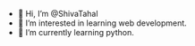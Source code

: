 - 👋 Hi, I’m @ShivaTahal
- 👀 I’m interested in learning web development.
- 🌱 I’m currently learning python.


<!---
ShivaTahal/ShivaTahal is a ✨ special ✨ repository because its `README.md` (this file) appears on your GitHub profile.
You can click the Preview link to take a look at your changes.
--->
